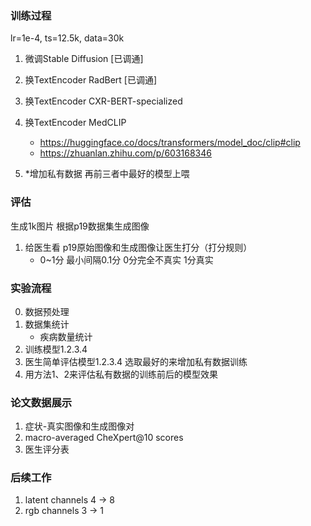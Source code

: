 ### 训练过程
lr=1e-4, ts=12.5k, data=30k
1. 微调Stable Diffusion [已调通]
2. 换TextEncoder RadBert [已调通]
3. 换TextEncoder CXR-BERT-specialized
4. 换TextEncoder MedCLIP
    - https://huggingface.co/docs/transformers/model_doc/clip#clip
    - https://zhuanlan.zhihu.com/p/603168346

5. *增加私有数据 再前三者中最好的模型上喂

### 评估
生成1k图片 根据p19数据集生成图像
1. 给医生看 p19原始图像和生成图像让医生打分（打分规则）
    - 0~1分 最小间隔0.1分 0分完全不真实 1分真实
<!-- 2. densenet121  AUC ACCURACY F1-SCORE -->

### 实验流程
0. 数据预处理
1. 数据集统计
    - 疾病数量统计
2. 训练模型1.2.3.4
3. 医生简单评估模型1.2.3.4 选取最好的来增加私有数据训练
4. 用方法1、2来评估私有数据的训练前后的模型效果


### 论文数据展示
1. 症状-真实图像和生成图像对
2. macro-averaged CheXpert@10 scores
3. 医生评分表

### 后续工作
1. latent channels 4 -> 8
2. rgb channels  3 -> 1